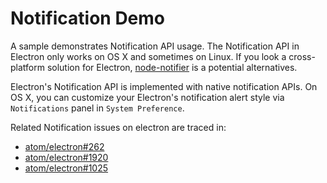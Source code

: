 # Notification Demo

A sample demonstrates Notification API usage. The Notification API in Electron
only works on OS X and sometimes on Linux. If you look a cross-platform solution
for Electron, [node-notifier](https://github.com/mikaelbr/node-notifier) is a potential alternatives.

Electron's Notification API is implemented with native notification APIs.
On OS X, you can customize your Electron's notification alert style via
`Notifications` panel in `System Preference`.

Related Notification issues on electron are traced in:

* [atom/electron#262](https://github.com/atom/electron/issues/262)
* [atom/electron#1920](https://github.com/atom/electron/issues/1920)
* [atom/electron#1025](https://github.com/atom/electron/issues/1025)
